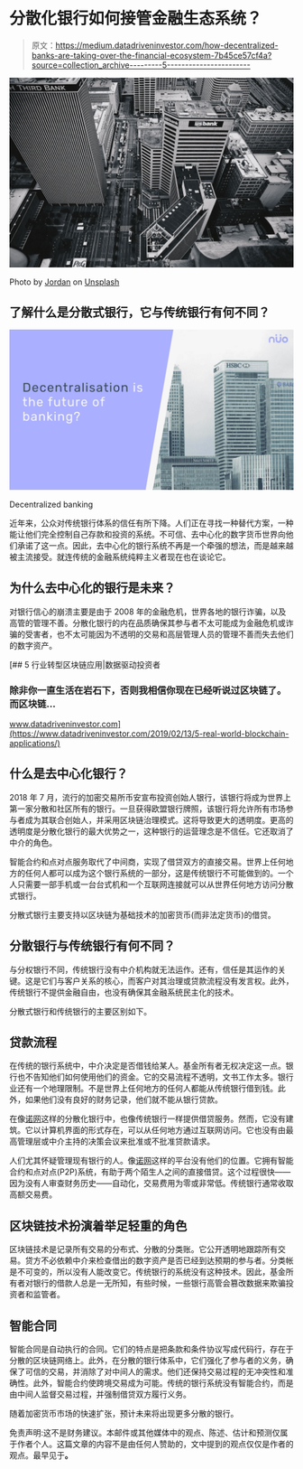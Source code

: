 # 分散化银行如何接管金融生态系统？

> 原文：<https://medium.datadriveninvestor.com/how-decentralized-banks-are-taking-over-the-financial-ecosystem-7b45ce57cf4a?source=collection_archive---------5----------------------->

![](img/b997faaf62c804fbef090424826086e0.png)

Photo by [Jordan](https://unsplash.com/@suspected?utm_source=medium&utm_medium=referral) on [Unsplash](https://unsplash.com?utm_source=medium&utm_medium=referral)

## 了解什么是分散式银行，它与传统银行有何不同？

![](img/1f375751a865c89889fd3d2c8ce1fe95.png)

Decentralized banking

近年来，公众对传统银行体系的信任有所下降。人们正在寻找一种替代方案，一种能让他们完全控制自己存款和投资的系统。不可信、去中心化的数字货币世界向他们承诺了这一点。因此，去中心化的银行系统不再是一个牵强的想法，而是越来越被主流接受。就连传统的金融系统纯粹主义者现在也在谈论它。

## 为什么去中心化的银行是未来？

对银行信心的崩溃主要是由于 2008 年的金融危机，世界各地的银行诈骗，以及高管的管理不善。分散化银行的内在品质确保其参与者不太可能成为金融危机或诈骗的受害者，也不太可能因为不透明的交易和高层管理人员的管理不善而失去他们的数字资产。

[](https://www.datadriveninvestor.com/2019/02/13/5-real-world-blockchain-applications/) [## 5 行业转型区块链应用|数据驱动投资者

### 除非你一直生活在岩石下，否则我相信你现在已经听说过区块链了。而区块链…

www.datadriveninvestor.com](https://www.datadriveninvestor.com/2019/02/13/5-real-world-blockchain-applications/) 

## 什么是去中心化银行？

2018 年 7 月，流行的加密交易所币安宣布投资创始人银行，该银行将成为世界上第一家分散和社区所有的银行。一旦获得欧盟银行牌照，该银行将允许所有市场参与者成为其联合创始人，并采用区块链治理模式。这将导致更大的透明度。更高的透明度是分散化银行的最大优势之一，这种银行的运营理念是不信任。它还取消了中介的角色。

智能合约和点对点服务取代了中间商，实现了借贷双方的直接交易。世界上任何地方的任何人都可以成为这个银行系统的一部分，这是传统银行不可能做到的。一个人只需要一部手机或一台台式机和一个互联网连接就可以从世界任何地方访问分散式银行。

分散式银行主要支持以区块链为基础技术的加密货币(而非法定货币)的借贷。

## 分散银行与传统银行有何不同？

与分权银行不同，传统银行没有中介机构就无法运作。还有，信任是其运作的关键。这是它们与客户关系的核心，而客户对其治理或贷款流程没有发言权。此外，传统银行不提供金融自由，也没有确保其金融系统民主化的技术。

分散式银行和传统银行的主要区别如下。

## 贷款流程

在传统的银行系统中，中介决定是否借钱给某人。基金所有者无权决定这一点。银行也不告知他们如何使用他们的资金。它的交易流程不透明，文书工作太多。银行业还有一个地理限制。不是世界上任何地方的任何人都能从传统银行借到钱。此外，如果他们没有良好的财务记录，他们就不能从银行贷款。

在像[诺网](https://app.nuo.network/)这样的分散化银行中，也像传统银行一样提供借贷服务。然而，它没有建筑。它以计算机界面的形式存在，可以从任何地方通过互联网访问。它也没有由最高管理层或中介主持的决策会议来批准或不批准贷款请求。

人们尤其怀疑管理现有银行的人。像[诺网](https://app.nuo.network/)这样的平台没有他们的位置。它拥有智能合约和点对点(P2P)系统，有助于两个陌生人之间的直接借贷。这个过程很快——因为没有人审查财务历史——自动化，交易费用为零或非常低。传统银行通常收取高额交易费。

## 区块链技术扮演着举足轻重的角色

区块链技术是记录所有交易的分布式、分散的分类账。它公开透明地跟踪所有交易。贷方不必依赖中介来检查借出的数字资产是否已经到达预期的参与者。分类帐是不可变的，所以没有人能改变它。传统银行的系统没有这种技术。因此，基金所有者对银行的借款人总是一无所知，有些时候，一些银行高管会篡改数据来欺骗投资者和监管者。

## 智能合同

智能合同是自动执行的合同。它们的特点是把条款和条件协议写成代码行，存在于分散的区块链网络上。此外，在分散的银行体系中，它们强化了参与者的义务，确保了可信的交易，并消除了对中间人的需求。他们还保持交易过程的无冲突性和准确性。此外，智能合约使跨境交易成为可能。传统的银行系统没有智能合约，而是由中间人监督交易过程，并强制借贷双方履行义务。

随着加密货币市场的快速扩张，预计未来将出现更多分散的银行。

免责声明:这不是财务建议。本邮件或其他媒体中的观点、陈述、估计和预测仅属于作者个人。这篇文章的内容不是由任何人赞助的，文中提到的观点仅仅是作者的观点。最早见于[](https://blog.nuo.network/2019/11/07/how-decentralized-banks-are-taking-over-the-financial-ecosystem/)**。**